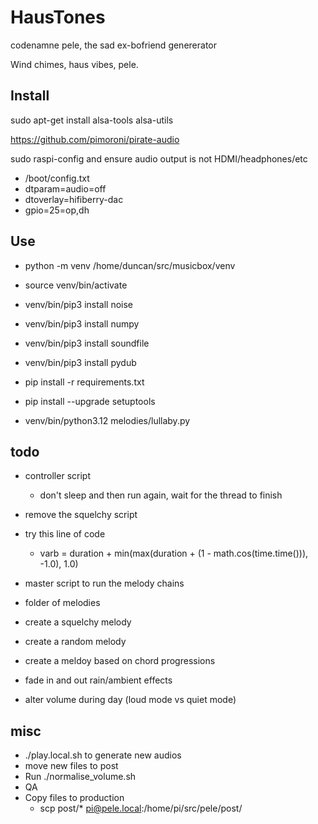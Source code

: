 # HausTones

codenamne pele, the sad ex-bofriend genererator

Wind chimes, haus vibes, pele.

## Install
sudo apt-get install alsa-tools alsa-utils

https://github.com/pimoroni/pirate-audio

sudo raspi-config and ensure audio output is not HDMI/headphones/etc

- /boot/config.txt
- dtparam=audio=off
- dtoverlay=hifiberry-dac
- gpio=25=op,dh

## Use
- python -m venv /home/duncan/src/musicbox/venv
- source venv/bin/activate
- venv/bin/pip3 install noise
- venv/bin/pip3 install numpy
- venv/bin/pip3 install soundfile
- venv/bin/pip3 install pydub


- pip install -r requirements.txt
- pip install --upgrade setuptools
- venv/bin/python3.12 melodies/lullaby.py 

## todo

- controller script
	- don't sleep and then run again, wait for the thread to finish
- remove the squelchy script
- try this line of code
	- varb = duration + min(max(duration + (1 - math.cos(time.time())), -1.0), 1.0)

- master script to run the melody chains
- folder of melodies
- create a squelchy melody
- create a random melody
- create a meldoy based on chord progressions

- fade in and out rain/ambient effects
- alter volume during day (loud mode vs quiet mode)

## misc
- ./play.local.sh to generate new audios
- move new files to post
- Run ./normalise_volume.sh
- QA
- Copy files to production
  - scp post/* pi@pele.local:/home/pi/src/pele/post/
